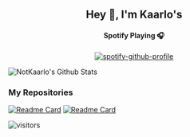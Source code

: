 <h2 align="center">Hey 👋, I'm Kaarlo's</h2>

<div align="center">

#### Spotify Playing 🎧
[![spotify-github-profile](https://spotify-github-profile.vercel.app/api/view?uid=31s2z354j7562hqywailmy4ogil4&cover_image=true&theme=novatorem&bar_color=53b14f&bar_color_cover=false)](https://github.com/kittinan/spotify-github-profile)

</div>

![NotKaarlo's Github Stats](https://github-readme-stats.vercel.app/api?username=NotKaarlo&show_icons=true&hide_border=true)

### My Repositories
[![Readme Card](https://github-readme-stats.vercel.app/api/pin/?username=notkaarlo&repo=State-of-San-Andreas)](https://github.com/anuraghazra/github-readme-stats) [![Readme Card](https://github-readme-stats.vercel.app/api/pin/?username=notkaarlo&repo=Kaarlos)](https://github.com/anuraghazra/github-readme-stats)

![visitors](https://visitor-badge.laobi.icu/badge?page_id=NotKaarlo)
<!-- ![visitors](https://badges.pufler.dev/visits/NotKaarlo/NotKaarlo)
![Visitor Count](https://profile-counter.glitch.me/NotKaarlo/count.svg) -->


